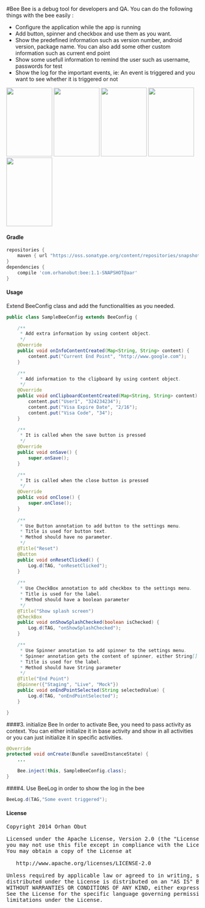 #Bee
Bee is a debug tool for developers and QA. You can do the following things with the bee easily : 

- Configure the application while the app is running
- Add button, spinner and checkbox and use them as you want.
- Show the predefined information such as version number, android version, package name. You can also add some other custom information such as current end point
- Show some usefull information to remind the user such as username, passwords for test
- Show the log for the important events, ie: An event is triggered and you want to see whether it is triggered or not

<img src='https://github.com/nr4bt/bee/blob/master/images/bee0.png' width='120' height='180'></img>
<img src='https://github.com/nr4bt/bee/blob/master/images/bee1.png' width='120' height='180'></img>
<img src='https://github.com/nr4bt/bee/blob/master/images/bee2.png' width='120' height='180'></img>
<img src='https://github.com/nr4bt/bee/blob/master/images/bee3.png' width='120' height='180'></img>
<img src='https://github.com/nr4bt/bee/blob/master/images/bee4.png' width='120' height='180'></img>

#### Gradle

```groovy
repositories {
    maven { url "https://oss.sonatype.org/content/repositories/snapshots/"}
}
dependencies {
    compile 'com.orhanobut:bee:1.1-SNAPSHOT@aar'
}
```

#### Usage
Extend BeeConfig class and add the functionalities as you needed.
```java
public class SampleBeeConfig extends BeeConfig {

    /**
     * Add extra information by using content object.
     */
    @Override
    public void onInfoContentCreated(Map<String, String> content) {
        content.put("Current End Point", "http://www.google.com");
    }

    /**
     * Add information to the clipboard by using content object.
     */
    @Override
    public void onClipboardContentCreated(Map<String, String> content) {
        content.put("User1", "324234234");
        content.put("Visa Expire Date", "2/16");
        content.put("Visa Code", "34");
    }

    /**
     * It is called when the save button is pressed
     */
    @Override
    public void onSave() {
        super.onSave();
    }

    /**
     * It is called when the close button is pressed 
     */
    @Override
    public void onClose() {
        super.onClose();
    }
    
    /**
     * Use Button annotation to add button to the settings menu.
     * Title is used for button text. 
     * Method should have no parameter.
     */
    @Title("Reset")
    @Button
    public void onResetClicked() {
        Log.d(TAG, "onResetClicked");
    }
    
    /**
     * Use CheckBox annotation to add checkbox to the settings menu.
     * Title is used for the label. 
     * Method should have a boolean parameter 
     */
    @Title("Show splash screen")
    @CheckBox
    public void onShowSplashChecked(boolean isChecked) {
        Log.d(TAG, "onShowSplashChecked");
    }

    /**
     * Use Spinner annotation to add spinner to the settings menu.
     * Spinner annotation gets the content of spinner, either String[] or just String
     * Title is used for the label.
     * Method should have String parameter
     */
    @Title("End Point")
    @Spinner({"Staging", "Live", "Mock"})
    public void onEndPointSelected(String selectedValue) {
        Log.d(TAG, "onEndPointSelected");
    }

}
```

####3. initialize Bee
In order to activate Bee, you need to pass activity as context. You can either initialize it in base activity and show in all activities or you can just initialize it in specific activities. 

```java
@Override
protected void onCreate(Bundle savedInstanceState) {
    ...

    Bee.inject(this, SampleBeeConfig.class);
}
```

####4. Use BeeLog in order to show the log in the bee

```java
BeeLog.d(TAG,"Some event triggered");
```

#### License 
<pre>
Copyright 2014 Orhan Obut

Licensed under the Apache License, Version 2.0 (the "License");
you may not use this file except in compliance with the License.
You may obtain a copy of the License at

   http://www.apache.org/licenses/LICENSE-2.0

Unless required by applicable law or agreed to in writing, software
distributed under the License is distributed on an "AS IS" BASIS,
WITHOUT WARRANTIES OR CONDITIONS OF ANY KIND, either express or implied.
See the License for the specific language governing permissions and
limitations under the License.
</pre>
